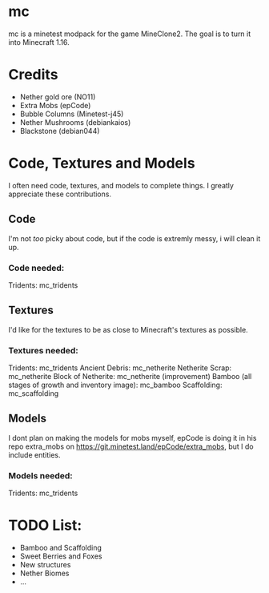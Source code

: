 # mc
mc is a minetest modpack for the game MineClone2. The goal is to turn it into Minecraft 1.16.

# Credits

* Nether gold ore (NO11)
* Extra Mobs (epCode)
* Bubble Columns (Minetest-j45)
* Nether Mushrooms (debiankaios)
* Blackstone (debian044)

# Code, Textures and Models

I often need code, textures, and models to complete things. I greatly appreciate these contributions.

## Code

I'm not *too* picky about code, but if the code is extremly messy, i will clean it up.

### Code needed:

Tridents: mc_tridents

## Textures

I'd like for the textures to be as close to Minecraft's textures as possible.

### Textures needed:

Tridents: mc_tridents
Ancient Debris: mc_netherite
Netherite Scrap: mc_netherite
Block of Netherite: mc_netherite (improvement)
Bamboo (all stages of growth and inventory image): mc_bamboo
Scaffolding: mc_scaffolding

## Models

I dont plan on making the models for mobs myself, epCode is doing it in his repo extra_mobs on https://git.minetest.land/epCode/extra_mobs, but I do include entities.

### Models needed:

Tridents: mc_tridents

# TODO List:

* Bamboo and Scaffolding
* Sweet Berries and Foxes
* New structures
* Nether Biomes
* ...
